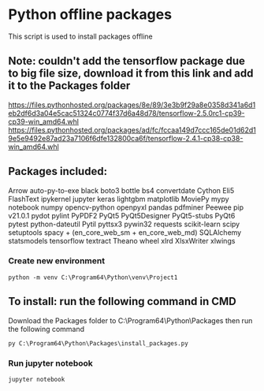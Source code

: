 # Python offline packages
This script is used to install packages offline

## Note: couldn't add the tensorflow package due to big file size, download it from this link and add it to the Packages folder
https://files.pythonhosted.org/packages/8e/89/3e3b9f29a8e0358d341a6d1eb2df6d3a04e5cac51324c0774f37d6a48d78/tensorflow-2.5.0rc1-cp39-cp39-win_amd64.whl
https://files.pythonhosted.org/packages/ad/fc/fccaa149d7ccc165de01d62d19e5e9492e87ad23a7106f6dfe132800ca6f/tensorflow-2.4.1-cp38-cp38-win_amd64.whl


## Packages included:
Arrow
auto-py-to-exe
black
boto3
bottle
bs4
convertdate
Cython
Eli5
FlashText
ipykernel
jupyter
keras
lightgbm
matplotlib
MoviePy
mypy 
notebook
numpy
opencv-python
openpyxl
pandas
pdfminer
Peewee
pip v21.0.1
pydot
pylint
PyPDF2
PyQt5
PyQt5Designer
PyQt5-stubs
PyQt6
pytest
python-dateutil
Pytil
pyttsx3
pywin32
requests
scikit-learn
scipy
setuptools
spacy + (en_core_web_sm + en_core_web_md)
SQLAlchemy
statsmodels
tensorflow
textract
Theano
wheel
xlrd
XlsxWriter
xlwings


### Create new environment
```
python -m venv C:\Program64\Python\venv\Project1
```

## To install: run the following command in CMD
Download the Packages folder to C:\Program64\Python\Packages then run the following command
```
py C:\Program64\Python\Packages\install_packages.py
```

### Run jupyter notebook
```
jupyter notebook
```